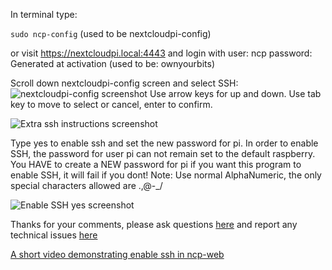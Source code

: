 In terminal type:

`sudo ncp-config` (used to be nextcloudpi-config) 

or visit https://nextcloudpi.local:4443
and login with
user: ncp
password: Generated at activation (used to be: ownyourbits)

Scroll down nextcloudpi-config screen and select SSH:
![nextcloudpi-config screenshot](https://user-images.githubusercontent.com/8775469/34931799-c403a9bc-f9d0-11e7-9eaf-30864cdf657c.png)
Use arrow keys for up and down. Use tab key to move to select or cancel, enter to confirm.

![Extra ssh instructions screenshot](https://user-images.githubusercontent.com/8775469/34931804-c831be48-f9d0-11e7-9809-87d557677733.png)

Type yes to enable ssh and set the new password for pi.
In order to enable SSH, the password for user pi can not remain set to the default raspberry.
You HAVE to create a NEW password for pi if you want this program to enable SSH, it 
will fail if you dont! 
Note: Use normal AlphaNumeric, the only special characters allowed are .,@-_/

![Enable SSH yes screenshot](https://user-images.githubusercontent.com/8775469/34931808-cb1eaf30-f9d0-11e7-9494-0d51bfdc3a16.png)

Thanks for your comments, please ask questions [here](https://help.nextcloud.com/c/support/appliances-docker-snappy-vm) and report any technical issues [here](https://github.com/nextcloud/nextcloudpi/issues/356)

[A short video demonstrating enable ssh in ncp-web](https://youtu.be/mjt9wTef5AA)